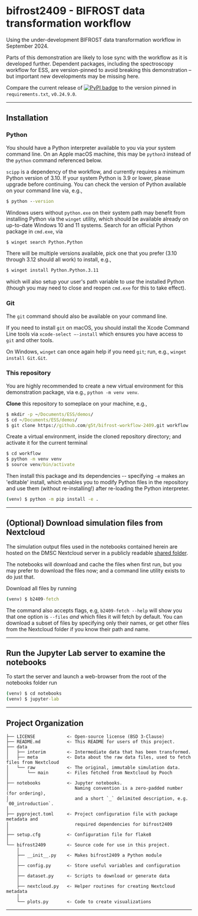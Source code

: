 # bifrost2409 - BIFROST data transformation workflow

Using the under-development BIFROST data transformation workflow in September 2024.

Parts of this demonstration are likely to lose sync with the workflow as it is developed
further. Dependent packages, including the spectroscopy workflow for ESS,
are version-pinned to avoid breaking this demonstration &ndash; 
but important new developments may be missing here.

Compare the current release of 
[![PyPI badge](http://img.shields.io/pypi/v/essspectroscopy.svg)](https://pypi.python.org/pypi/essspectroscopy)
to the version pinned in `requirements.txt`, `v0.24.9.0`.

--------

## Installation

### Python
You should have a Python interpreter available to you via your system command line.
On an Apple macOS machine, this may be `python3` instead of the `python` command referenced below.

`scipp` is a dependency of the workflow, and currently requires a minimum Python version of 3.10.
If your system Python is 3.9 or lower, please upgrade before continuing.
You can check the version of Python available on your command line via, e.g.,

```cmd
$ python --version
```

Windows users without `python.exe` on their system path may benefit from installing Python via
the `winget` utility, which should be available already on up-to-date Windows 10 and 11 systems.
Search for an official Python package in `cmd.exe`, via 

```cmd
$ winget search Python.Python
```

There will be multiple versions available, pick one that you prefer (3.10 through 3.12 should all work)
to install, e.g.,
``` cmd
$ winget install Python.Python.3.11
```
which will also setup your user's path variable to _use_ the installed Python (though you may need to close and reopen `cmd.exe` for this to take effect).

### Git
The `git` command should also be available on your command line.

If you need to install `git` on macOS, you should install the Xcode Command Line tools via `xcode-select –-install` which ensures you have access to `git` and other tools.

On Windows, `winget` can once again help if you need `git`; run, e.g., `winget install Git.Git`.

### This repository
You are highly recommended to create a new virtual environment for this demonstration package, via e.g., `python -m venv venv`.

**Clone** this repository to someplace on your machine, e.g.,

```cmd
$ mkdir -p ~/Documents/ESS/demos/
$ cd ~/Documents/ESS/demos/
$ git clone https://github.com/g5t/bifrost-workflow-2409.git workflow
```

Create a virtual environment, inside the cloned repository directory; 
and activate it for the current terminal
```cmd
$ cd workflow
$ python -m venv venv
$ source venv/bin/activate
```

Then install this package and its dependencies -- specifying `-e` makes an 'editable' install,
which enables you to modify Python files in the repository and use them (without re-installing!)
after re-loading the Python interpreter.

```cmd
(venv) $ python -m pip install -e .
```

--------
## (Optional) Download simulation files from Nextcloud
The simulation output files used in the notebooks contained herein are hosted
on the DMSC Nextcloud server in a publicly readable 
[shared folder](https://project.esss.dk/owncloud/index.php/s/Diq9n3kITaEBtq7?path=%2FSimulations).

The notebooks will download and cache the files when first run, but you may prefer
to download the files now; and a command line utility exists to do just that.

Download all files by running 
```cmd
(venv) $ b2409-fetch
```
The command also accepts flags, e.g, `b2409-fetch --help` will show you that one
option is `--files` _and_ which files it will fetch by default.
You can download a subset of files by specifying only their names,
or get other files from the Nextcloud folder if you know their path and name.

--------
## Run the Jupyter Lab server to examine the notebooks
To start the server and launch a web-browser from the root of the notebooks folder run
```cmd
(venv) $ cd notebooks
(venv) $ jupyter-lab
```

--------

## Project Organization

```
├── LICENSE            <- Open-source license (BSD 3-Clause)
├── README.md          <- This README for users of this project.
├── data
│   ├── interim        <- Intermediate data that has been transformed.
│   ├── meta           <- Data about the raw data files, used to fetch files from Nextcloud
│   └── raw            <- The original, immutable simulation data.
│       └── main       <- Files fetched from Nextcloud by Pooch
│
├── notebooks          <- Jupyter notebooks. 
│                         Naming convention is a zero-padded number (for ordering),
│                         and a short `_` delimited description, e.g. `00_introduction`.
│
├── pyproject.toml     <- Project configuration file with package metadata and 
│                         required dependencies for bifrost2409
│
├── setup.cfg          <- Configuration file for flake8
│
└── bifrost2409        <- Source code for use in this project.
    │
    ├── __init__.py    <- Makes bifrost2409 a Python module
    │
    ├── config.py      <- Store useful variables and configuration
    │
    ├── dataset.py     <- Scripts to download or generate data
    │
    ├── nextcloud.py   <- Helper routines for creating Nextcloud metadata
    │
    └── plots.py       <- Code to create visualizations
```

--------

